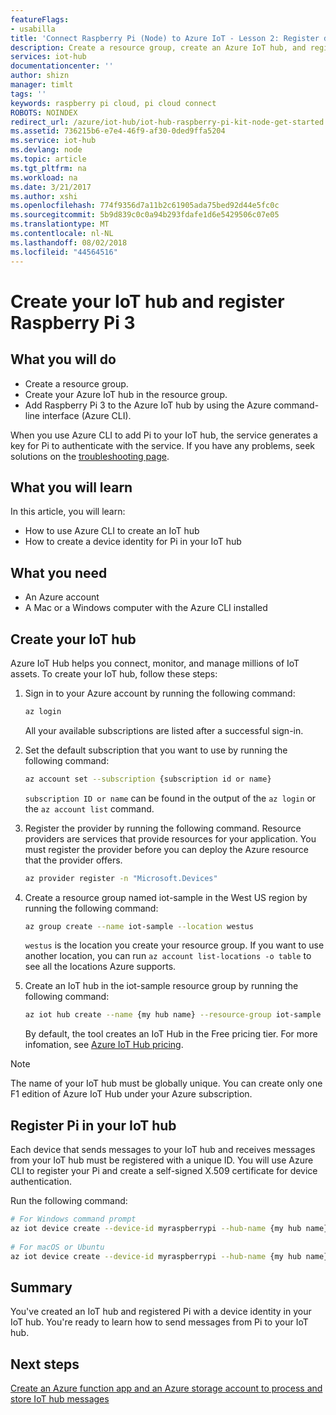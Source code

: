 ```yaml
---
featureFlags:
- usabilla
title: 'Connect Raspberry Pi (Node) to Azure IoT - Lesson 2: Register device | Microsoft Docs'
description: Create a resource group, create an Azure IoT hub, and register Pi in the IoT Hub identity registry by using Azure CLI.
services: iot-hub
documentationcenter: ''
author: shizn
manager: timlt
tags: ''
keywords: raspberry pi cloud, pi cloud connect
ROBOTS: NOINDEX
redirect_url: /azure/iot-hub/iot-hub-raspberry-pi-kit-node-get-started
ms.assetid: 736215b6-e7e4-46f9-af30-0ded9ffa5204
ms.service: iot-hub
ms.devlang: node
ms.topic: article
ms.tgt_pltfrm: na
ms.workload: na
ms.date: 3/21/2017
ms.author: xshi
ms.openlocfilehash: 774f9356d7a11b2c61905ada75bed92d44e5fc0c
ms.sourcegitcommit: 5b9d839c0c0a94b293fdafe1d6e5429506c07e05
ms.translationtype: MT
ms.contentlocale: nl-NL
ms.lasthandoff: 08/02/2018
ms.locfileid: "44564516"
---
```

# <a name="create-your-iot-hub-and-register-raspberry-pi-3"></a>Create your IoT hub and register Raspberry Pi 3
## <a name="what-you-will-do"></a>What you will do
* Create a resource group.
* Create your Azure IoT hub in the resource group.
* Add Raspberry Pi 3 to the Azure IoT hub by using the Azure command-line interface (Azure CLI).

When you use Azure CLI to add Pi to your IoT hub, the service generates a key for Pi to authenticate with the service. If you have any problems, seek solutions on the [troubleshooting page](iot-hub-raspberry-pi-kit-node-troubleshooting.md).

## <a name="what-you-will-learn"></a>What you will learn
In this article, you will learn:
* How to use Azure CLI to create an IoT hub
* How to create a device identity for Pi in your IoT hub

## <a name="what-you-need"></a>What you need
* An Azure account
* A Mac or a Windows computer with the Azure CLI installed

## <a name="create-your-iot-hub"></a>Create your IoT hub
Azure IoT Hub helps you connect, monitor, and manage millions of IoT assets. To create your IoT hub, follow these steps:

1. Sign in to your Azure account by running the following command:

   ```bash
   az login
   ```

   All your available subscriptions are listed after a successful sign-in.

2. Set the default subscription that you want to use by running the following command:

   ```bash
   az account set --subscription {subscription id or name}
   ```

   `subscription ID or name` can be found in the output of the `az login` or the `az account list` command.

3. Register the provider by running the following command. Resource providers are services that provide resources for your application. You must register the provider before you can deploy the Azure resource that the provider offers.

   ```bash
   az provider register -n "Microsoft.Devices"
   ```
4. Create a resource group named iot-sample in the West US region by running the following command:

   ```bash
   az group create --name iot-sample --location westus
   ```

   `westus` is the location you create your resource group. If you want to use another location, you can run `az account list-locations -o table` to see all the locations Azure supports.
 
5. Create an IoT hub in the iot-sample resource group by running the following command:

   ```bash
   az iot hub create --name {my hub name} --resource-group iot-sample
   ```

   By default, the tool creates an IoT Hub in the Free pricing tier. For more infomation, see [Azure IoT Hub pricing](https://azure.microsoft.com/pricing/details/iot-hub/).

> [!NOTE] 
> The name of your IoT hub must be globally unique. You can create only one F1 edition of Azure IoT Hub under your Azure subscription.

## <a name="register-pi-in-your-iot-hub"></a>Register Pi in your IoT hub
Each device that sends messages to your IoT hub and receives messages from your IoT hub must be registered with a unique ID. You will use Azure CLI to register your Pi and create a self-signed X.509 certificate for device authentication.

Run the following command:

```bash
# For Windows command prompt
az iot device create --device-id myraspberrypi --hub-name {my hub name} --x509 --output-dir %USERPROFILE%\.iot-hub-getting-started
 
# For macOS or Ubuntu
az iot device create --device-id myraspberrypi --hub-name {my hub name} --x509 --output-dir ~/.iot-hub-getting-started
```

## <a name="summary"></a>Summary
You've created an IoT hub and registered Pi with a device identity in your IoT hub. You're ready to learn how to send messages from Pi to your IoT hub.

## <a name="next-steps"></a>Next steps
[Create an Azure function app and an Azure storage account to process and store IoT hub messages](iot-hub-raspberry-pi-kit-node-lesson3-deploy-resource-manager-template.md)

